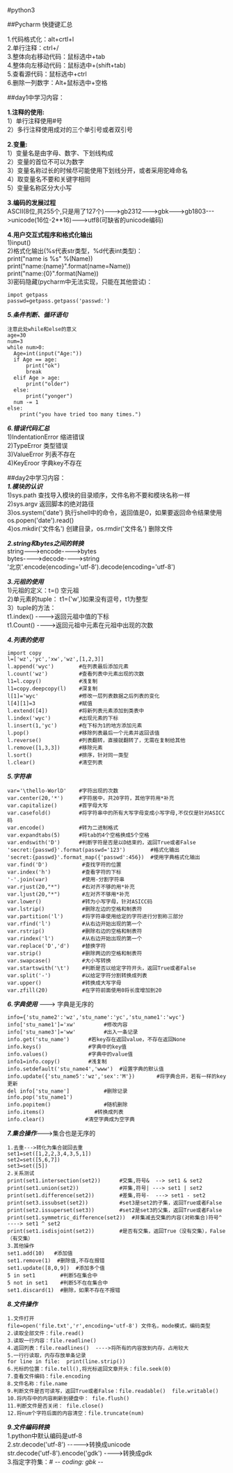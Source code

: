 #python3  

##Pycharm 快捷键汇总  

1.代码格式化：alt+crtl+l  
2.单行注释：ctrl+/   
3.整体向右移动代码：鼠标选中+tab      
4.整体向左移动代码：鼠标选中+(shift+tab)  
5.查看源代码：鼠标选中+ctrl  
6.删除一列数字：Alt+鼠标选中+空格
   

##day1中学习内容：  

**1.注释的使用:**  
  1）单行注释使用#号  
  2）多行注释使用成对的三个单引号或者双引号
    
**2.变量:**  
  1）变量名是由字母、数字、下划线构成  
  2）变量的首位不可以为数字  
  3）变量名称过长的时候尽可能使用下划线分开，或者采用驼峰命名  
  4）取变量名不要和关键字相同  
  5）变量名称区分大小写  
  
**3.编码的发展过程**   
  ASCII(8位,共255个,只是用了127个)--->gb2312--->gbk--->gb1803--->unicode(16位-2**16)--->utf8(可缺省的unicode编码)  

**4.用户交互式程序和格式化输出**   
  1)input()   
  2)格式化输出(%s代表str类型，%d代表int类型)：  
  print("name is %s" %(Name))  
  print("name:{name}".format(name=Name))  
  print("name:{0}".format(Name))  
  3)密码隐藏(pycharm中无法实现，只能在其他尝试)：  
  ```
  impot getpass  
  passwd=getpass.getpass('passwd:')
  ```
***5.条件判断、循环语句***
```
注意此处while和else的意义
age=30
num=3
while num>0:
  Age=int(input("Age:"))
  if Age == age:
      print("ok")
      break
  elif Age > age:
      print("older")
  else:
      print("yonger")
  num -= 1
else:
    print("you have tried too many times.")
```
***6.错误代码汇总***  
1)IndentationError 缩进错误  
2)TypeError   类型错误  
3)ValueError  列表不存在  
4)KeyEroor  字典key不存在


##day2中学习内容：  
***1.模块的认识***  
1)sys.path  查找导入模块的目录顺序，文件名称不要和模块名称一样  
2)sys.argv 返回脚本的绝对路径  
3)os.system('date') 执行shell中的命令，返回值是0，如果要返回命令结果使用os.popen('date').read()  
4)os.mkdir('文件名') 创建目录，os.rmdir('文件名') 删除文件  

***2.string和bytes之间的转换***  
string--->encode---->bytes  
bytes---->decode---->string  
'北京'.encode(encoding='utf-8').decode(encoding='utf-8')  

***3.元祖的使用***  
1)元祖的定义：t=()  空元祖  
2)单元素的tuple： t1=('w',)如果没有逗号，t1为整型  
3）tuple的方法：  
t1.index()   ---->返回元祖中值的下标  
t1.Count()   ---->返回元祖中元素在元祖中出现的次数  

***4.列表的使用***  
```
import copy  
l=['wz','yc','xw','wz',[1,2,3]]  
l.append('wyc')        #在列表最后添加元素  
l.count('wz')          #查看列表中元素出现的次数  
l1=l.copy()            #浅复制  
l1=copy.deepcopy(l)    #深复制  
l[1]='wyc'             #修改一层列表数据之后列表的变化  
l[4][1]=3              #赋值
l.extend([4])          #将新列表元素添加到类表中  
l.index('wyc')         #出现元素的下标  
l.insert(1,'yc')       #在下标为1的地方添加元素  
l.pop()                #移除列表最后一个元素并返回该值  
l.reverse()            #列表翻转，直接就翻转了，无需在复制给其他  
l.remove([1,3,3])      #移除元素  
l.sort()               #排序，针对同一类型  
l.clear()              #清空列表    
```
***5.字符串*** 
```   
var='\thello-WorlD'    #字符出现的次数  
var.center(20,'*')     #字符居中，共20字符，其他字符用*补充  
var.capitalize()       #首字母大写  
var.casefold()         #将字符串中的所有大写字母变成小写字母,不仅仅是针对ASICC码  
var.encode()           #转为二进制格式  
var.expandtabs(5)      #将tab的4个空格换成5个空格  
var.endswith('D')      #判断字符是否是以D结束的，返回True或者False  
'secret:{passwd}'.format(passwd='123')        #格式化输出  
'secret:{passwd}'.format_map({'passwd':456})  #使用字典格式化输出  
var.find('D')           #查找字符的位置  
var.index('h')          #查看字符的下标  
'-'.join(var)           #使用-分割字符串  
var.rjust(20,"*")       #右对齐不够的用*补充  
var.ljust(20,"*")       #左对齐不够用*补充  
var.lower()             #转为小写字母，针对ASICC码  
var.lstrip()            #删除左边的空格和制表符  
var.partition('l')      #将字符串使用给定的字符进行分割称三部分  
var.rfind('l')          #从右边开始出现的第一个  
var.rstrip()            #删除右边的空格和制表符  
var.rindex('l')         #从右边开始出现的第一个  
var.replace('D','d')    #替换字符  
var.strip()             #删除两边的空格和制表符  
var.swapcase()          #大小写转换  
var.startswith('\t')    #判断是否以给定字符开头，返回True或者False  
var.split('-')          #以给定字符分割转换成列表  
var.upper()             #转换成大写字母  
var.zfill(20)           #在字符前面使用0将长度增加到20  
```
***6.字典使用*** ---> 字典是无序的
```
info={'stu_name2':'wz','stu_name':'yc','stu_name1':'wyc'}    
info['stu_name1']='xw'         #修改内容  
info['stu_name3']='ww'         #出入一条记录  
info.get('stu_name')      #若key存在返回value，不存在返回None  
info.keys()               #字典中的key值  
info.values()             #字典中的value值  
info1=info.copy()         #浅复制  
info.setdefault('stu_name4','www')  #设置字典的默认值    
info.update({'stu_name5':'wz','sex':'M'})       #将字典合并，若有一样的key更新  
del info['stu_name']           #删除记录  
info.pop('stu_name1')  
info.popitem()                 #随机删除  
info.items()                #转换成列表  
info.clear()             #清空字典成为空字典    
``` 

***7.集合操作***--->集合也是无序的
``` 
1.去重--->转化为集合就回去重  
set1=set([1,2,2,3,4,3,5,1])
set2=set([5,6,7])  
set3=set([5])  
2.关系测试  
print(set1.intersection(set2))      #交集,符号&  --> set1 & set2  
print(set1.union(set2))             #并集,符号| ---> set1 | set2  
print(set1.difference(set2))        #差集,符号-  ---> set1 - set2  
print(set3.issubset(set2))          #set3是set2的子集，返回True或者False  
print(set2.issuperset(set3))        #set2是set3的父集，返回True或者False  
print(set1.symmetric_difference(set2))  #并集减去交集的内容(对称集合)符号^ ----> set1 ^ set2  
print(set1.isdisjoint(set2))        #是否有交集，返回True（没有交集），False（有交集）  
3.其他操作  
set1.add(10)   #添加值  
set1.remove(1)  #删除值,不存在报错  
set1.update([8,0,9])  #添加多个值  
5 in set1        #判断5在集合中  
5 not in set1    #判断5不在在集合中  
set1.discard(1)  #删除，如果不存在不报错 
``` 
***8.文件操作***
```
1.文件打开  
file=open('file.txt','r',encoding='utf-8') 文件名，mode模式，编码类型  
2.读取全部文件：file.read()  
3.读取一行内容：file.readline()   
4.返回列表：file.readlines()  ---->将所有的内容放到内存，占用较大  
5.一行行读取，内存存放单条记录  
for line in file:  print(line.strip())  
6.光标的位置：file.tell(),将光标返回文章开头：file.seek(0)  
7.查看文件编码：file.encoding  
8.文件名称：file.name  
9.判断文件是否可读写，返回True或者False：file.readable()  file.writable()  
10.将内存中的内容刷新到硬盘中： file.flush()  
11.判断文件是否关闭： file.close()  
12.将num个字符后面的内容清空：file.truncate(num)
``` 
***9.文件编码转换***    
1.python中默认编码是utf-8  
2.str.decode('utf-8') ----->转换成unicode   
  str.decode('utf-8').encode('gdk')    ---->转换成gdk  
3.指定字符集：# -*- coding: gbk -*-

 





  
